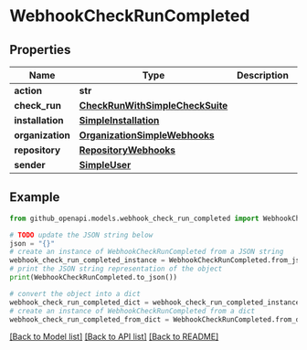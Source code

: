 # WebhookCheckRunCompleted


## Properties

Name | Type | Description | Notes
------------ | ------------- | ------------- | -------------
**action** | **str** |  | [optional] 
**check_run** | [**CheckRunWithSimpleCheckSuite**](CheckRunWithSimpleCheckSuite.md) |  | 
**installation** | [**SimpleInstallation**](SimpleInstallation.md) |  | [optional] 
**organization** | [**OrganizationSimpleWebhooks**](OrganizationSimpleWebhooks.md) |  | [optional] 
**repository** | [**RepositoryWebhooks**](RepositoryWebhooks.md) |  | 
**sender** | [**SimpleUser**](SimpleUser.md) |  | 

## Example

```python
from github_openapi.models.webhook_check_run_completed import WebhookCheckRunCompleted

# TODO update the JSON string below
json = "{}"
# create an instance of WebhookCheckRunCompleted from a JSON string
webhook_check_run_completed_instance = WebhookCheckRunCompleted.from_json(json)
# print the JSON string representation of the object
print(WebhookCheckRunCompleted.to_json())

# convert the object into a dict
webhook_check_run_completed_dict = webhook_check_run_completed_instance.to_dict()
# create an instance of WebhookCheckRunCompleted from a dict
webhook_check_run_completed_from_dict = WebhookCheckRunCompleted.from_dict(webhook_check_run_completed_dict)
```
[[Back to Model list]](../README.md#documentation-for-models) [[Back to API list]](../README.md#documentation-for-api-endpoints) [[Back to README]](../README.md)


